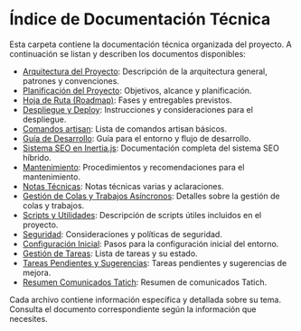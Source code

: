 # Índice de Documentación Técnica

Esta carpeta contiene la documentación técnica organizada del proyecto. A continuación se listan y describen los documentos disponibles:

- [Arquitectura del Proyecto](./arquitectura.md): Descripción de la arquitectura general, patrones y convenciones.
- [Planificación del Proyecto](./planificacion.md): Objetivos, alcance y planificación.
- [Hoja de Ruta (Roadmap)](./hoja_de_ruta.md): Fases y entregables previstos.
- [Despliegue y Deploy](./despliegue.md): Instrucciones y consideraciones para el despliegue.
- [Comandos artisan](./comandos_artisan.md): Lista de comandos artisan básicos.
- [Guía de Desarrollo](./guia_desarrollo.md): Guía para el entorno y flujo de desarrollo.
- [Sistema SEO en Inertia.js](./seo.md): Documentación completa del sistema SEO híbrido.
- [Mantenimiento](./mantenimiento.md): Procedimientos y recomendaciones para el mantenimiento.
- [Notas Técnicas](./notas_tecnicas.md): Notas técnicas varias y aclaraciones.
- [Gestión de Colas y Trabajos Asíncronos](./colas_y_trabajos.md): Detalles sobre la gestión de colas y trabajos.
- [Scripts y Utilidades](./scripts_utiles.md): Descripción de scripts útiles incluidos en el proyecto.
- [Seguridad](./seguridad.md): Consideraciones y políticas de seguridad.
- [Configuración Inicial](./configuracion_inicial.md): Pasos para la configuración inicial del entorno.
- [Gestión de Tareas](./gestion_tareas.md): Lista de tareas y su estado.
- [Tareas Pendientes y Sugerencias](./tareas_pendientes.md): Tareas pendientes y sugerencias de mejora.
- [Resumen Comunicados Tatich](./resumen_comunicados_tatich.md): Resumen de comunicados Tatich.

Cada archivo contiene información específica y detallada sobre su tema. Consulta el documento correspondiente según la información que necesites.

